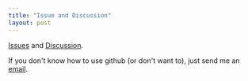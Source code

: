 ```yaml
---
title: "Issue and Discussion"
layout: post
---
```


[Issues](https://github.com/tulimid1/movingInset/issues) and [Discussion](https://github.com/tulimid1/movingInset/discussions).

If you don't know how to use github (or don't want to), just send me an [email](mailto:tulimid@udel.edu). 
